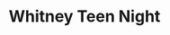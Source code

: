---
ee_id: '19'
site: '1'
type: '2'
url: 2004-011-whitney-teen-night
title: Whitney Teen Night
year: '2004'
display_year: '2004'
medium: Live green screen event
dims: ''
pitch: ''
ps: A karaoke set up / live video green screen was installed in the basement of the
  Whitney Museum on their free teen night. Teens were encouraged to make a music video
  while singing along to distorted midi / ring-tone versions of their favorite songs.
  Each video was available to take home for free on VHS tape.
live_url: ''
related: ''
youtube: ''
related_code: ''
imgs: whitney-teen-night-2004-011-still-6-database-ih.jpg
subheading: ''
download: ''
add_credit: Paper Rad
commission: ''
layout: things-i-made
---